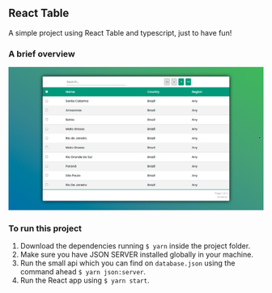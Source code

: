 ## React Table

A simple project using React Table and typescript, just to have fun!


### A brief overview

![An image containing a simple overview](github/pic.png "React Table Image")


### To run this project

1. Download the dependencies running `$ yarn` inside the project folder.
2. Make sure you have JSON SERVER installed globally in your machine.
3. Run the small api which you can find on `database.json` using the command ahead `$ yarn json:server`.
4. Run the React app using `$ yarn start`.
